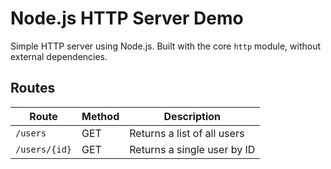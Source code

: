 # Node.js HTTP Server Demo

Simple HTTP server using Node.js. Built with the core `http` module, without external dependencies.

## Routes

| Route         | Method | Description                 |
| ------------- | ------ | --------------------------- |
| `/users`      | GET    | Returns a list of all users |
| `/users/{id}` | GET    | Returns a single user by ID |
